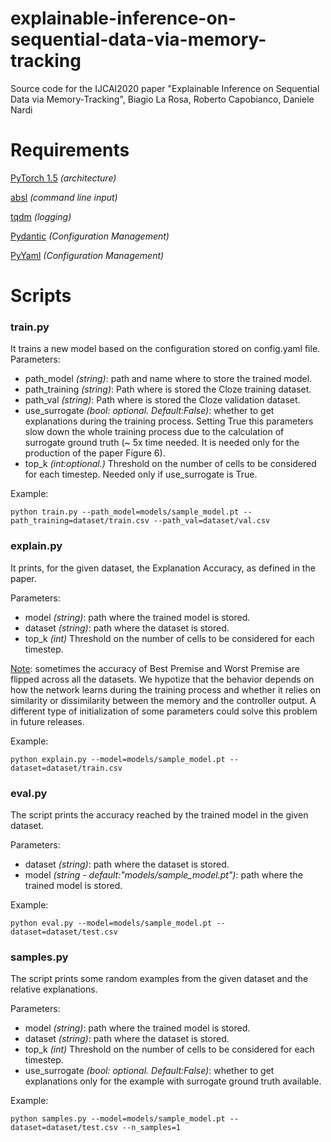 # explainable-inference-on-sequential-data-via-memory-tracking
Source code for the IJCAI2020 paper "Explainable Inference on Sequential Data via Memory-Tracking", Biagio La Rosa, Roberto Capobianco, Daniele Nardi

# Requirements

<a href="https://pytorch.org/">PyTorch 1.5</a> <em>(architecture)</em>


<a href="https://pypi.org/project/absl-py/"> absl</a> <em>(command line input)</em>


<a href="https://pypi.org/project/tqdm/">tqdm</a> <em>(logging)</em>

<a href="https://pydantic-docs.helpmanual.io/">Pydantic</a> <em>(Configuration Management) </em>

<a href="https://pyyaml.org/wiki/PyYAMLDocumentation">PyYaml</a>  <em>(Configuration Management)</em>
# Scripts

### train.py
It trains a new model based on the configuration stored on config.yaml file.
Parameters:
   - path_model <em>(string)</em>: path and name where to store the trained model.
   - path_training <em>(string)</em>: Path where is stored the Cloze training dataset. 
   - path_val <em>(string)</em>: Path where is stored the Cloze validation dataset. 
   - use_surrogate <em>(bool: optional. Default:False)</em>: whether to get explanations during the training process. Setting True this parameters slow down the whole training process due to the calculation of surrogate ground truth (~ 5x time needed. It is needed only for the production of the paper Figure 6).
   - top_k <em>(int:optional.)</em> Threshold on the number of cells to be considered for each timestep. Needed only if use_surrogate is True.

Example:
```
python train.py --path_model=models/sample_model.pt --path_training=dataset/train.csv --path_val=dataset/val.csv
```
### explain.py
It prints, for the given dataset, the Explanation Accuracy, as defined in the paper.

Parameters:
   - model <em>(string)</em>: path where the trained model is stored.
   - dataset <em>(string)</em>: path where the dataset is stored.
   - top_k <em>(int)</em> Threshold on the number of cells to be considered for each timestep. 

<ins>Note</ins>: sometimes the accuracy of Best Premise and Worst Premise are flipped across all the datasets. We hypotize that the behavior depends on how the network learns during the training process and whether it relies on similarity or dissimilarity between the memory and the controller output. A different type of initialization of some parameters could solve this problem in future releases.

Example:
```
python explain.py --model=models/sample_model.pt --dataset=dataset/train.csv
```
### eval.py
The script prints the accuracy reached by the trained model in the given dataset.

Parameters:
   - dataset <em>(string)</em>: path where the dataset is stored.
   - model <em>(string - default:"models/sample_model.pt")</em>: path where the trained model is stored.

Example:
```
python eval.py --model=models/sample_model.pt --dataset=dataset/test.csv
```
### samples.py
The script prints some random examples from the given dataset and the relative explanations.

Parameters:
   - model <em>(string)</em>: path where the trained model is stored.
   - dataset <em>(string)</em>: path where the dataset is stored.
   - top_k <em>(int)</em> Threshold on the number of cells to be considered for each timestep. 
  - use_surrogate <em>(bool: optional. Default:False)</em>: whether to get explanations only for the example with surrogate ground truth available.

Example:
```
python samples.py --model=models/sample_model.pt --dataset=dataset/test.csv --n_samples=1
```